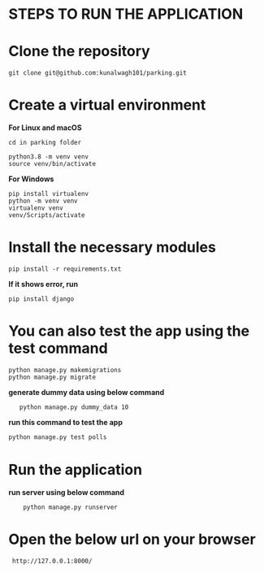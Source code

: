 

# STEPS TO RUN THE APPLICATION

# Clone the repository

    git clone git@github.com:kunalwagh101/parking.git


# Create a virtual environment

**For Linux and macOS**
   
    cd in parking folder 

    python3.8 -m venv venv
    source venv/bin/activate

**For Windows**

    pip install virtualenv
    python -m venv venv
    virtualenv venv
    venv/Scripts/activate


# Install the necessary modules

    pip install -r requirements.txt

**If it shows error, run**

    pip install django



# You can also test the app using the test command 
    python manage.py makemigrations
    python manage.py migrate


**generate dummy data using below command**



```
   python manage.py dummy_data 10 

```

**run this command to test the app**


```python
python manage.py test polls

```
    
# Run the application



**run server using below command**



```
    python manage.py runserver

```

# Open the below url on your browser

     http://127.0.0.1:8000/
